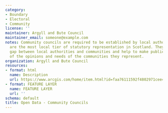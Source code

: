 ```yaml
---
category:
- Boundary
- Electoral
- Community
license: ''
maintainer: Argyll and Bute Council
maintainer_email: someone@example.com
notes: Community councils are required to be established by local authorities. They
  are the most local tier of statutory representation in Scotland. They bridge the
  gap between local authorities and communities and help to make public bodies aware
  of the opinions and needs of the communities they represent.
organization: Argyll and Bute Council
resources:
- format: html
  name: Description
  url: https://www.arcgis.com/home/item.html?id=faa76111592f4802971cee44a6c54bf6
- format: FEATURE LAYER
  name: FEATURE LAYER
  url: ''
schema: default
title: Open Data - Community Councils
---
```


